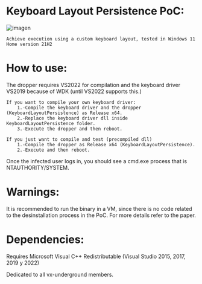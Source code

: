 # Keyboard Layout Persistence PoC:
![imagen](https://user-images.githubusercontent.com/87275762/158073012-e3de0a6a-7b33-4e23-8c42-87148a2a71b9.png)
	
	Achieve execution using a custom keyboard layout, tested in Windows 11 Home version 21H2 

# How to use:
The dropper requires VS2022 for compilation and the keyboard driver VS2019 because of WDK (until VS2022 supports this.)

	If you want to compile your own keyboard driver:
		1.-Compile the keyboard driver and the dropper (KeyboardLayoutPersistence) as Release x64.
		2.-Replace the keyboard driver dll inside KeyboardLayoutPersistence folder. 
		3.-Execute the dropper and then reboot. 
	
	If you just want to compile and test (precompiled dll)
		1.-Compile the dropper as Release x64 (KeyboardLayoutPersistence).
		2.-Execute and then reboot.
    
   Once the infected user logs in, you should see a cmd.exe process that is NTAUTHORITY/SYSTEM.
   
# Warnings:
  It is recommended to run the binary in a VM, since there is no code related to the desinstallation process in the PoC.
  For more details refer to the paper.
  
# Dependencies:
   Requires Microsoft Visual C++ Redistributable (Visual Studio 2015, 2017, 2019 y 2022)

Dedicated to all vx-underground members.

